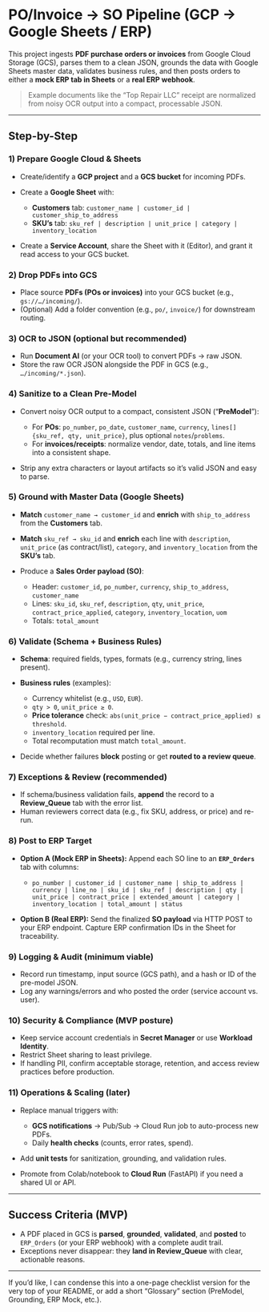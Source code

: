 

# PO/Invoice → SO Pipeline (GCP → Google Sheets / ERP)

This project ingests **PDF purchase orders or invoices** from Google Cloud Storage (GCS), parses them to a clean JSON, grounds the data with Google Sheets master data, validates business rules, and then posts orders to either a **mock ERP tab in Sheets** or a **real ERP webhook**.

> Example documents like the “Top Repair LLC” receipt are normalized from noisy OCR output into a compact, processable JSON.&#x20;

---

## Step-by-Step

### 1) Prepare Google Cloud & Sheets

* Create/identify a **GCP project** and a **GCS bucket** for incoming PDFs.
* Create a **Google Sheet** with:

  * **Customers** tab: `customer_name | customer_id | customer_ship_to_address`
  * **SKU’s** tab: `sku_ref | description | unit_price | category | inventory_location`
* Create a **Service Account**, share the Sheet with it (Editor), and grant it read access to your GCS bucket.

### 2) Drop PDFs into GCS

* Place source **PDFs (POs or invoices)** into your GCS bucket (e.g., `gs://…/incoming/`).
* (Optional) Add a folder convention (e.g., `po/`, `invoice/`) for downstream routing.

### 3) OCR to JSON (optional but recommended)

* Run **Document AI** (or your OCR tool) to convert PDFs → raw JSON.
* Store the raw OCR JSON alongside the PDF in GCS (e.g., `…/incoming/*.json`).

### 4) Sanitize to a Clean Pre-Model

* Convert noisy OCR output to a compact, consistent JSON (“**PreModel**”):

  * For **POs**: `po_number`, `po_date`, `customer_name`, `currency`, `lines[] {sku_ref, qty, unit_price}`, plus optional `notes`/`problems`.
  * For **invoices/receipts**: normalize vendor, date, totals, and line items into a consistent shape.
* Strip any extra characters or layout artifacts so it’s valid JSON and easy to parse.

### 5) Ground with Master Data (Google Sheets)

* **Match** `customer_name → customer_id` and **enrich** with `ship_to_address` from the **Customers** tab.
* **Match** `sku_ref → sku_id` and **enrich** each line with `description`, `unit_price` (as contract/list), `category`, and `inventory_location` from the **SKU’s** tab.
* Produce a **Sales Order payload (SO)**:

  * Header: `customer_id`, `po_number`, `currency`, `ship_to_address`, `customer_name`
  * Lines: `sku_id`, `sku_ref`, `description`, `qty`, `unit_price`, `contract_price_applied`, `category`, `inventory_location`, `uom`
  * Totals: `total_amount`

### 6) Validate (Schema + Business Rules)

* **Schema**: required fields, types, formats (e.g., currency string, lines present).
* **Business rules** (examples):

  * Currency whitelist (e.g., `USD`, `EUR`).
  * `qty > 0`, `unit_price ≥ 0`.
  * **Price tolerance** check: `abs(unit_price − contract_price_applied) ≤ threshold`.
  * `inventory_location` required per line.
  * Total recomputation must match `total_amount`.
* Decide whether failures **block** posting or get **routed to a review queue**.

### 7) Exceptions & Review (recommended)

* If schema/business validation fails, **append** the record to a **Review\_Queue** tab with the error list.
* Human reviewers correct data (e.g., fix SKU, address, or price) and re-run.

### 8) Post to ERP Target

* **Option A (Mock ERP in Sheets):** Append each SO line to an **`ERP_Orders`** tab with columns:

  * `po_number | customer_id | customer_name | ship_to_address | currency | line_no | sku_id | sku_ref | description | qty | unit_price | contract_price | extended_amount | category | inventory_location | total_amount | status`
* **Option B (Real ERP):** Send the finalized **SO payload** via HTTP POST to your ERP endpoint. Capture ERP confirmation IDs in the Sheet for traceability.

### 9) Logging & Audit (minimum viable)

* Record run timestamp, input source (GCS path), and a hash or ID of the pre-model JSON.
* Log any warnings/errors and who posted the order (service account vs. user).

### 10) Security & Compliance (MVP posture)

* Keep service account credentials in **Secret Manager** or use **Workload Identity**.
* Restrict Sheet sharing to least privilege.
* If handling PII, confirm acceptable storage, retention, and access review practices before production.

### 11) Operations & Scaling (later)

* Replace manual triggers with:

  * **GCS notifications** → Pub/Sub → Cloud Run job to auto-process new PDFs.
  * Daily **health checks** (counts, error rates, spend).
* Add **unit tests** for sanitization, grounding, and validation rules.
* Promote from Colab/notebook to **Cloud Run** (FastAPI) if you need a shared UI or API.

---

## Success Criteria (MVP)

* A PDF placed in GCS is **parsed**, **grounded**, **validated**, and **posted** to `ERP_Orders` (or your ERP webhook) with a complete audit trail.
* Exceptions never disappear: they **land in Review\_Queue** with clear, actionable reasons.

---

If you’d like, I can condense this into a one-page checklist version for the very top of your README, or add a short “Glossary” section (PreModel, Grounding, ERP Mock, etc.).
